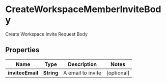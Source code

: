 

# CreateWorkspaceMemberInviteBody

Create Workspace Invite Request Body

## Properties

| Name | Type | Description | Notes |
|------------ | ------------- | ------------- | -------------|
|**inviteeEmail** | **String** | A email to invite |  [optional] |



